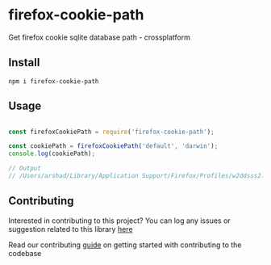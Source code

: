 # firefox-cookie-path

Get firefox cookie sqlite database path - crossplatform

## Install

```
npm i firefox-cookie-path
```

## Usage

```javascript

const firefoxCookiePath = require('firefox-cookie-path');

const cookiePath = firefoxCookiePath('default', 'darwin');
console.log(cookiePath);

// Output
// /Users/arshad/Library/Application Support/Firefox/Profiles/w2ddsss2.default

```

## Contributing

Interested in contributing to this project?
You can log any issues or suggestion related to this library [here](https://github.com/arshadkazmi42/firefox-cookie-path/issues/new)

Read our contributing [guide](CONTRIBUTING.md) on getting started with contributing to the codebase
